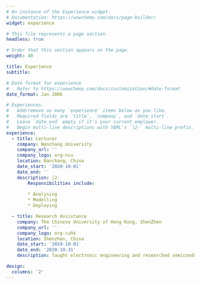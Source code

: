 ```yaml
---
# An instance of the Experience widget.
# Documentation: https://wowchemy.com/docs/page-builder/
widget: experience

# This file represents a page section.
headless: true

# Order that this section appears on the page.
weight: 40

title: Experience
subtitle:

# Date format for experience
#   Refer to https://wowchemy.com/docs/customization/#date-format
date_format: Jan 2006

# Experiences.
#   Add/remove as many `experience` items below as you like.
#   Required fields are `title`, `company`, and `date_start`.
#   Leave `date_end` empty if it's your current employer.
#   Begin multi-line descriptions with YAML's `|2-` multi-line prefix.
experience:
  - title: Lecturer
    company: Nanchang University
    company_url: ''
    company_logo: org-ncu
    location: Nanchang, China
    date_start: '2020-10-01'
    date_end: ''
    description: |2-
        Responsibilities include:
        
        * Analysing
        * Modelling
        * Deploying

  - title: Research Assistance
    company: The Chinese University of Hong Kong, ShenZhen
    company_url: ''
    company_logo: org-cuhk
    location: Shenzhen, China
    date_start: '2019-10-01'
    date_end: '2020-10-31'
    description: Taught electronic engineering and researched semiconductor physics.

design:
  columns: '2'
---
```

